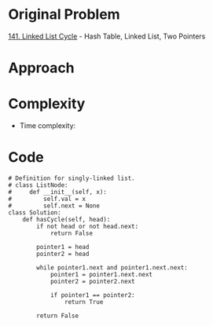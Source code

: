 # Original Problem
<!-- Describe your first thoughts on how to solve this problem. -->
[141. Linked List Cycle](https://leetcode.com/problems/linked-list-cycle/description/) - Hash Table, Linked List, Two Pointers
    
# Approach
<!-- Describe your approach to solving the problem. -->

# Complexity
- Time complexity:
<!-- Add your time complexity here, e.g. $$O(n)$$ -->

<!-- Add your space complexity here, e.g. $$O(n)$$ -->


# Code

```python3
# Definition for singly-linked list.
# class ListNode:
#     def __init__(self, x):
#         self.val = x
#         self.next = None
class Solution:
    def hasCycle(self, head):
        if not head or not head.next:
            return False
        
        pointer1 = head
        pointer2 = head

        while pointer1.next and pointer1.next.next:
            pointer1 = pointer1.next.next
            pointer2 = pointer2.next

            if pointer1 == pointer2:
                return True

        return False
```
